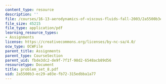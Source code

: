 ```yaml
---
content_type: resource
description: ''
file: /courses/16-13-aerodynamics-of-viscous-fluids-fall-2003/2a5500b3ec29a03efb72315edbba1a77_problem_set_8.pdf
file_size: 45215
file_type: application/pdf
learning_resource_types:
- Assignments
license: https://creativecommons.org/licenses/by-nc-sa/4.0/
ocw_type: OCWFile
parent_title: Assignments
parent_type: CourseSection
parent_uid: fbde3dc2-de9f-7f1f-98d2-6548acb89d56
resourcetype: Document
title: problem_set_8.pdf
uid: 2a5500b3-ec29-a03e-fb72-315edbba1a77
---
```


